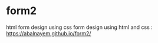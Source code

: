 # form2
html form design using css
form design using html and css : https://abalnayem.github.io/form2/
